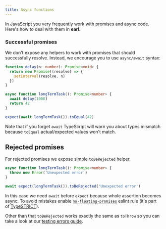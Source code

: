 ```yaml
---
title: Async functions
---
```


In JavaScript you very frequently work with promises and async code. Here's how
to deal with them in **earl**.

### Successful promises

We don't expose any helpers to work with promises that should successfully
resolve. Instead, we encourage you to use `async/await` syntax:

```typescript
function delay(n: number): Promise<void> {
  return new Promise((resolve) => {
    setInterval(resolve, n)
  })
}

async function longTermTask(): Promise<number> {
  await delay(1000)
  return 42
}

expect(await longTermTask()).toEqual(42)
```

Note that if you forget `await` TypeScript will warn you about types mismatch
because `toEqual` actual/expected values won't match.

## Rejected promises

For rejected promises we expose simple `toBeRejected` helper.

```typescript
async function longTermTask(): Promise<number> {
  throw new Error('Unexpected error')
}

await expect(longTermTask()).toBeRejected('Unexpected error')
```

In this case we need `await` before `expect` because whole assertion becomes
async. To avoid mistakes enable
[`no-floating-promises`](https://github.com/typescript-eslint/typescript-eslint/blob/master/packages/eslint-plugin/docs/rules/no-floating-promises.md)
eslint rule (it's part of
[TypeSTRICT](https://github.com/krzkaczor/typestrict)).

Other than that `toBeRejected` works exactly the same as `toThrow` so you can
take a look at our [testing errors guide](/docs/guides/testing-errors).
